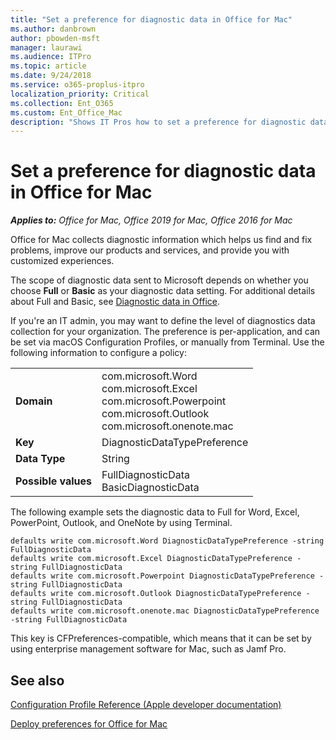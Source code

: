 ```yaml
---
title: "Set a preference for diagnostic data in Office for Mac"
ms.author: danbrown
author: pbowden-msft
manager: laurawi
ms.audience: ITPro
ms.topic: article
ms.date: 9/24/2018
ms.service: o365-proplus-itpro
localization_priority: Critical
ms.collection: Ent_O365
ms.custom: Ent_Office_Mac
description: "Shows IT Pros how to set a preference for diagnostic data, either full or basic, for Office for Mac"
---
```


# Set a preference for diagnostic data in Office for Mac

***Applies to:*** *Office for Mac, Office 2019 for Mac, Office 2016 for Mac*


Office for Mac collects diagnostic information which helps us find and fix problems, improve our products and services, and provide you with customized experiences.

The scope of diagnostic data sent to Microsoft depends on whether you choose **Full** or **Basic** as your diagnostic data setting. For additional details about Full and Basic, see [Diagnostic data in Office](https://support.office.com/article/f409137d-15d3-4803-a8ae-d26fcbfc91dd).

If you're an IT admin, you may want to define the level of diagnostics data collection for your organization.  The preference is per-application, and can be set via macOS Configuration Profiles, or manually from Terminal. Use the following information to configure a policy:

|||
|:-----|:-----|
|**Domain** <br/> | com.microsoft.Word  <br/> com.microsoft.Excel  <br/> com.microsoft.Powerpoint  <br/> com.microsoft.Outlook  <br/> com.microsoft.onenote.mac |
|**Key** <br/> |DiagnosticDataTypePreference  <br/> |
|**Data Type** <br/> |String  <br/> |
|**Possible values** <br/> |FullDiagnosticData  <br/> BasicDiagnosticData  <br/> |


The following example sets the diagnostic data to Full for Word, Excel, PowerPoint, Outlook, and OneNote by using Terminal.

    defaults write com.microsoft.Word DiagnosticDataTypePreference -string FullDiagnosticData
    defaults write com.microsoft.Excel DiagnosticDataTypePreference -string FullDiagnosticData
    defaults write com.microsoft.Powerpoint DiagnosticDataTypePreference -string FullDiagnosticData
    defaults write com.microsoft.Outlook DiagnosticDataTypePreference -string FullDiagnosticData
    defaults write com.microsoft.onenote.mac DiagnosticDataTypePreference -string FullDiagnosticData
    

This key is CFPreferences-compatible, which means that it can be set by using enterprise management software for Mac, such as Jamf Pro.
    
## See also

[Configuration Profile Reference (Apple developer documentation)](https://go.microsoft.com/fwlink/p/?linkid=852998)

[Deploy preferences for Office for Mac](deploy-preferences-for-office-for-mac.md)


